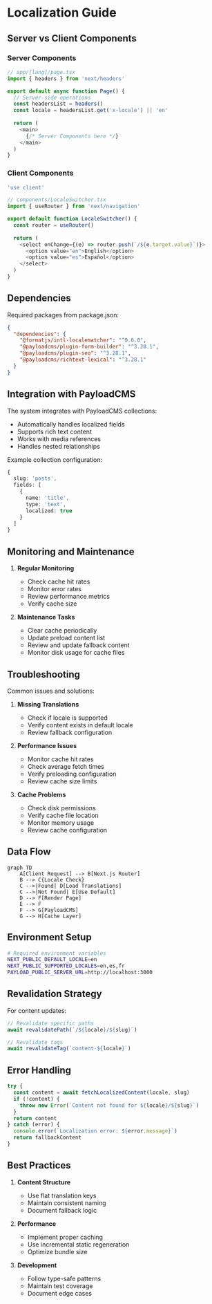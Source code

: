 # Localization Guide

## Server vs Client Components

### Server Components
```typescript
// app/[lang]/page.tsx
import { headers } from 'next/headers'

export default async function Page() {
  // Server-side operations
  const headersList = headers()
  const locale = headersList.get('x-locale') || 'en'
  
  return (
    <main>
      {/* Server Components here */}
    </main>
  )
}
```

### Client Components
```typescript
'use client'

// components/LocaleSwitcher.tsx
import { useRouter } from 'next/navigation'

export default function LocaleSwitcher() {
  const router = useRouter()
  
  return (
    <select onChange={(e) => router.push(`/${e.target.value}`)}>
      <option value="en">English</option>
      <option value="es">Español</option>
    </select>
  )
}
```

## Dependencies

Required packages from package.json:
```json
{
  "dependencies": {
    "@formatjs/intl-localematcher": "^0.6.0",
    "@payloadcms/plugin-form-builder": "^3.28.1",
    "@payloadcms/plugin-seo": "^3.28.1",
    "@payloadcms/richtext-lexical": "^3.28.1"
  }
}
```

## Integration with PayloadCMS

The system integrates with PayloadCMS collections:
- Automatically handles localized fields
- Supports rich text content
- Works with media references
- Handles nested relationships

Example collection configuration:
```typescript
{
  slug: 'posts',
  fields: [
    {
      name: 'title',
      type: 'text',
      localized: true
    }
  ]
}
```

## Monitoring and Maintenance

1. **Regular Monitoring**
   - Check cache hit rates
   - Monitor error rates
   - Review performance metrics
   - Verify cache size

2. **Maintenance Tasks**
   - Clear cache periodically
   - Update preload content list
   - Review and update fallback content
   - Monitor disk usage for cache files

## Troubleshooting

Common issues and solutions:

1. **Missing Translations**
   - Check if locale is supported
   - Verify content exists in default locale
   - Review fallback configuration

2. **Performance Issues**
   - Monitor cache hit rates
   - Check average fetch times
   - Verify preloading configuration
   - Review cache size limits

3. **Cache Problems**
   - Check disk permissions
   - Verify cache file location
   - Monitor memory usage
   - Review cache configuration

## Data Flow

```mermaid
graph TD
    A[Client Request] --> B[Next.js Router]
    B --> C{Locale Check}
    C -->|Found| D[Load Translations]
    C -->|Not Found| E[Use Default]
    D --> F[Render Page]
    E --> F
    F --> G[PayloadCMS]
    G --> H[Cache Layer]
```

## Environment Setup

```bash
# Required environment variables
NEXT_PUBLIC_DEFAULT_LOCALE=en
NEXT_PUBLIC_SUPPORTED_LOCALES=en,es,fr
PAYLOAD_PUBLIC_SERVER_URL=http://localhost:3000
```

## Revalidation Strategy

For content updates:
```typescript
// Revalidate specific paths
await revalidatePath(`/${locale}/${slug}`)

// Revalidate tags
await revalidateTag(`content-${locale}`)
```

## Error Handling

```typescript
try {
  const content = await fetchLocalizedContent(locale, slug)
  if (!content) {
    throw new Error(`Content not found for ${locale}/${slug}`)
  }
  return content
} catch (error) {
  console.error(`Localization error: ${error.message}`)
  return fallbackContent
}
```

## Best Practices

1. **Content Structure**
   - Use flat translation keys
   - Maintain consistent naming
   - Document fallback logic

2. **Performance**
   - Implement proper caching
   - Use incremental static regeneration
   - Optimize bundle size

3. **Development**
   - Follow type-safe patterns
   - Maintain test coverage
   - Document edge cases

